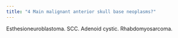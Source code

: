 ```yaml
---
title: "4 Main malignant anterior skull base neoplasms?"
---
```

Esthesioneuroblastoma. SCC. Adenoid cystic. Rhabdomyosarcoma.

